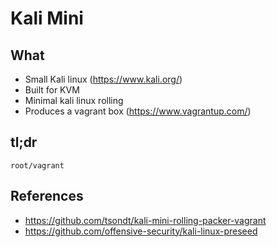 # Kali Mini

## What

* Small Kali linux (https://www.kali.org/)
* Built for KVM
* Minimal kali linux rolling
* Produces a vagrant box (https://www.vagrantup.com/)

##  tl;dr

```
root/vagrant
```


## References

* https://github.com/tsondt/kali-mini-rolling-packer-vagrant
* https://github.com/offensive-security/kali-linux-preseed
